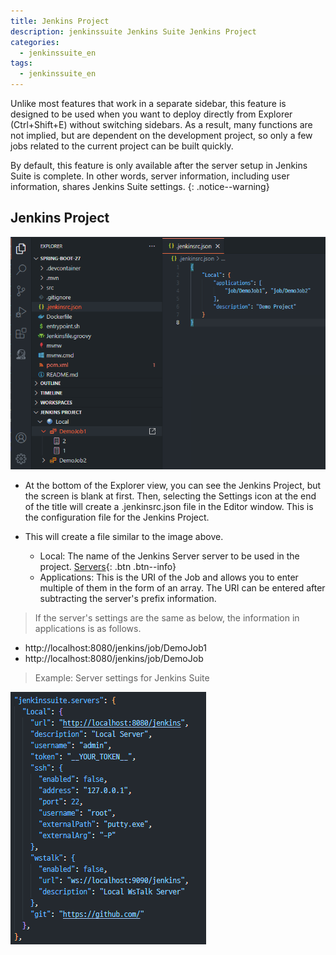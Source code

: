 ```yaml
---
title: Jenkins Project
description: jenkinssuite Jenkins Suite Jenkins Project
categories:
  - jenkinssuite_en
tags:
  - jenkinssuite_en
---
```


Unlike most features that work in a separate sidebar, this feature is designed to be used when you want to deploy directly from Explorer (Ctrl+Shift+E) without switching sidebars. As a result, many functions are not implied, but are dependent on the development project, so only a few jobs related to the current project can be built quickly.

By default, this feature is only available after the server setup in Jenkins Suite is complete. In other words, server information, including user information, shares Jenkins Suite settings.
{: .notice--warning}

## Jenkins Project

![Explorer](/images/project/project_01.png)

* At the bottom of the Explorer view, you can see the Jenkins Project, but the screen is blank at first. Then, selecting the Settings icon at the end of the title will create a .jenkinsrc.json file in the Editor window. This is the configuration file for the Jenkins Project.

* This will create a file similar to the image above.
  * Local: The name of the Jenkins Server server to be used in the project. [Servers](../jenkinssuite-en-30-connection){: .btn .btn--info}
  * Applications: This is the URI of the Job and allows you to enter multiple of them in the form of an array. The URI can be entered after subtracting the server's prefix information.

> If the server's settings are the same as below, the information in applications is as follows.

* http://localhost:8080/jenkins/job/DemoJob1
* http://localhost:8080/jenkins/job/DemoJob

> Example: Server settings for Jenkins Suite

![settings_json](/images/settings/settings1_03.png)

